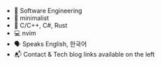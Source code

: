* 🧰 Software Engineering
* 🤍 minimalist
* 🔡 C/C++, C#, Rust
* 💻 nvim
* 🗣️ Speaks English, 한국어
* 📬 Contact & Tech blog links available on the left
